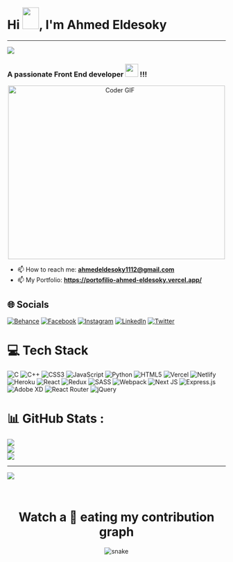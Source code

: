 <h1>Hi <img src="https://github.com/TheDudeThatCode/TheDudeThatCode/blob/master/Assets/Hi.gif" width="38px" height="50px">, I'm Ahmed Eldesoky</h1>

---
[![](https://visitcount.itsvg.in/api?id=AhmedEldesoky99&icon=0&color=0)](https://visitcount.itsvg.in)


<h3>A passionate Front End developer <img src="https://media.giphy.com/media/WUlplcMpOCEmTGBtBW/giphy.gif" width="30"> !!!</h3>

<p align="center">
<a href="#"><img src="https://media.giphy.com/media/SWoSkN6DxTszqIKEqv/giphy.gif" alt="Coder GIF" width="500" height="400"></a>
</p>

- 📫 How to reach me: **ahmedeldesoky1112@gmail.com**
- 📫 My Portfolio: **https://portofilio-ahmed-eldesoky.vercel.app/**
 

## 🌐 Socials
[![Behance](https://img.shields.io/badge/Behance-1769ff?logo=behance&logoColor=white)](https://behance.net/ahmedeldesoky2) [![Facebook](https://img.shields.io/badge/Facebook-%231877F2.svg?logo=Facebook&logoColor=white)](https://facebook.com/ahmedeldesoky1999) [![Instagram](https://img.shields.io/badge/Instagram-%23E4405F.svg?logo=Instagram&logoColor=white)](https://instagram.com/ahmed___eldesoky) [![LinkedIn](https://img.shields.io/badge/LinkedIn-%230077B5.svg?logo=linkedin&logoColor=white)](https://linkedin.com/in/ahmed-eldesoky-5771b2213) [![Twitter](https://img.shields.io/badge/Twitter-%231DA1F2.svg?logo=Twitter&logoColor=white)](https://twitter.com/Ahmed_Eldesoky9) 

# 💻 Tech Stack
![C](https://img.shields.io/badge/c-%2300599C.svg?style=for-the-badge&logo=c&logoColor=white) ![C++](https://img.shields.io/badge/c++-%2300599C.svg?style=for-the-badge&logo=c%2B%2B&logoColor=white) ![CSS3](https://img.shields.io/badge/css3-%231572B6.svg?style=for-the-badge&logo=css3&logoColor=white) ![JavaScript](https://img.shields.io/badge/javascript-%23323330.svg?style=for-the-badge&logo=javascript&logoColor=%23F7DF1E) ![Python](https://img.shields.io/badge/python-3670A0?style=for-the-badge&logo=python&logoColor=ffdd54)  ![HTML5](https://img.shields.io/badge/html5-%23E34F26.svg?style=for-the-badge&logo=html5&logoColor=white) ![Vercel](https://img.shields.io/badge/vercel-%23000000.svg?style=for-the-badge&logo=vercel&logoColor=white) ![Netlify](https://img.shields.io/badge/netlify-%23000000.svg?style=for-the-badge&logo=netlify&logoColor=#00C7B7) ![Heroku](https://img.shields.io/badge/heroku-%23430098.svg?style=for-the-badge&logo=heroku&logoColor=white) ![React](https://img.shields.io/badge/react-%2320232a.svg?style=for-the-badge&logo=react&logoColor=%2361DAFB) ![Redux](https://img.shields.io/badge/redux-%23593d88.svg?style=for-the-badge&logo=redux&logoColor=white) ![SASS](https://img.shields.io/badge/SASS-hotpink.svg?style=for-the-badge&logo=SASS&logoColor=white) ![Webpack](https://img.shields.io/badge/webpack-%238DD6F9.svg?style=for-the-badge&logo=webpack&logoColor=black) ![Next JS](https://img.shields.io/badge/Next-black?style=for-the-badge&logo=next.js&logoColor=white) ![Express.js](https://img.shields.io/badge/express.js-%23404d59.svg?style=for-the-badge&logo=express&logoColor=%2361DAFB) ![Adobe XD](https://img.shields.io/badge/Adobe%20XD-470137?style=for-the-badge&logo=Adobe%20XD&logoColor=#FF61F6) ![React Router](https://img.shields.io/badge/React_Router-CA4245?style=for-the-badge&logo=react-router&logoColor=white) ![jQuery](https://img.shields.io/badge/jquery-%230769AD.svg?style=for-the-badge&logo=jquery&logoColor=white)

# 📊 GitHub Stats :
![](https://github-readme-stats.vercel.app/api?username=AhmedEldesoky99&theme=react&hide_border=false&include_all_commits=true&count_private=true)<br/>
![](https://github-readme-streak-stats.herokuapp.com/?user=AhmedEldesoky99&theme=react&hide_border=false)<br/>
![](https://github-readme-stats.vercel.app/api/top-langs/?username=AhmedEldesoky99&theme=react&hide_border=false&include_all_commits=true&count_private=true&layout=compact)


         
---
[![](https://visitcount.itsvg.in/api?id=AhmedEldesoky99&icon=0&color=0)](https://visitcount.itsvg.in)

<br>
<h1 align = 'Center'>Watch a 🐍 eating my contribution graph</h1>
<p align="center">
  <img src="https://github.com/rock12231/rock12231/blob/output/github-contribution-grid-snake.svg" alt="snake"></center>
</p>

